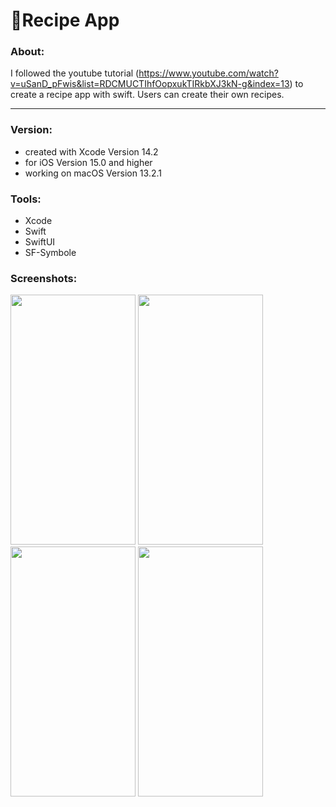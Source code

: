 # 🥘Recipe App
 
### About:
I followed the youtube tutorial (https://www.youtube.com/watch?v=uSanD_pFwis&list=RDCMUCTIhfOopxukTIRkbXJ3kN-g&index=13) to create a recipe app with swift. Users can create their own recipes.

---

### Version:
- created with Xcode Version 14.2
- for iOS Version 15.0 and higher
- working on macOS Version 13.2.1

### Tools:
- Xcode
- Swift
- SwiftUI
- SF-Symbole

### Screenshots:
<img src="https://user-images.githubusercontent.com/125701771/224426853-25939da5-0e34-4230-a6bb-1e3a05ea29f3.png" width="200" height="400" />
<img src="https://user-images.githubusercontent.com/125701771/224426866-c3c64c1f-3549-48ab-9e15-27f3e90aa8a1.png" width="200" height="400" />
<img src="https://user-images.githubusercontent.com/125701771/224426872-e8113190-363f-4671-a612-30c6f93c2978.png" width="200" height="400" />
<img src="https://user-images.githubusercontent.com/125701771/224426879-887bc8aa-5c07-49cf-af5e-c8c1026f8e19.png" width="200" height="400" />
